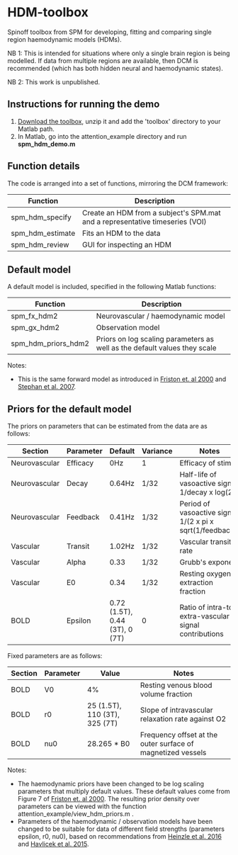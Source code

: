 # HDM-toolbox
Spinoff toolbox from SPM for developing, fitting and comparing single region haemodynamic models (HDMs).

NB 1: This is intended for situations where only a single brain region is being modelled. If data from multiple regions are available, then DCM is recommended (which has both hidden neural and haemodynamic states).

NB 2: This work is unpublished.

## Instructions for running the demo
1. [Download the toolbox](https://github.com/pzeidman/HDM-toolbox/archive/master.zip), unzip it and add the 'toolbox' directory to your Matlab path.
2. In Matlab, go into the attention_example directory and run **spm_hdm_demo.m**

## Function details
The code is arranged into a set of functions, mirroring the DCM framework:

|Function|Description|
|--------|-----------|
|spm_hdm_specify|Create an HDM from a subject's SPM.mat and a representative timeseries (VOI)|
|spm_hdm_estimate|Fits an HDM to the data|
|spm_hdm_review|GUI for inspecting an HDM|

## Default model
A default model is included, specified in the following Matlab functions:

|Function|Description|
|--------|-----------|
|spm_fx_hdm2|Neurovascular / haemodynamic model|
|spm_gx_hdm2|Observation model|
|spm_hdm_priors_hdm2|Priors on log scaling parameters as well as the default values they scale|

Notes:
- This is the same forward model as introduced in [Friston et. al 2000](https://doi.org/10.1006/nimg.2000.0630) and [Stephan et al. 2007](https://doi.org/10.1016/j.neuroimage.2007.07.040).

## Priors for the default model
The priors on parameters that can be estimated from the data are as follows:

|Section|Parameter|Default|Variance|Notes|
|-------|---------|-----------|--------|-----|
|Neurovascular|Efficacy|0Hz|1|Efficacy of stimuli|
|Neurovascular|Decay|0.64Hz|1/32|Half-life of vasoactive signal: 1/decay x log(2)|
|Neurovascular|Feedback|0.41Hz|1/32|Period of vasoactive signal: 1/(2 x pi x sqrt(1/feedback))|
|Vascular|Transit|1.02Hz|1/32|Vascular transit rate|
|Vascular|Alpha|0.33|1/32|Grubb's exponent|
|Vascular|E0|0.34|1/32|Resting oxygen extraction fraction|
|BOLD|Epsilon|0.72 (1.5T), 0.44 (3T), 0 (7T)|0|Ratio of intra-to extra-vascular signal contributions|

Fixed parameters are as follows:

|Section|Parameter|Value|Notes|
|-------|---------|-----|-----|
|BOLD|V0|4%|Resting venous blood volume fraction|
|BOLD|r0|25 (1.5T), 110 (3T), 325 (7T)|Slope of intravascular relaxation rate against O2|
|BOLD|nu0|28.265 * B0|Frequency offset at the outer surface of magnetized vessels|

Notes:
- The haemodynamic priors have been changed to be log scaling parameters that multiply default values. These default values come from Figure 7 of  [Friston et. al 2000](https://doi.org/10.1006/nimg.2000.0630). The resulting prior density over parameters can be viewed with the function attention_example/view_hdm_priors.m .
- Parameters of the haemodynamic / observation models have been changed to be suitable for data of different field strengths (parameters epsilon, r0, nu0), based on recommendations from [Heinzle et al. 2016](https://doi.org/10.1016/j.neuroimage.2015.10.025) and [Havlicek et al. 2015](https://doi.org/10.1016/j.neuroimage.2015.07.078).

